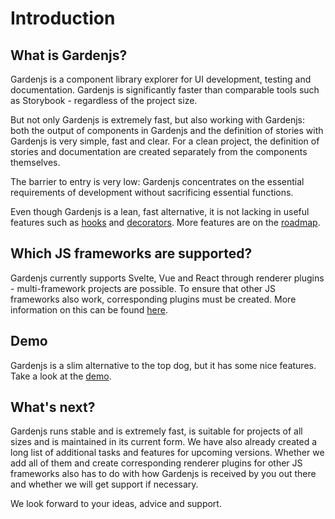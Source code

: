 # Introduction

## What is Gardenjs?

Gardenjs is a component library explorer for UI development, testing and documentation. Gardenjs is significantly faster than comparable tools such as Storybook - regardless of the project size.

But not only Gardenjs is extremely fast, but also working with Gardenjs: both the output of components in Gardenjs and the definition of stories with Gardenjs is very simple, fast and clear. For a clean project, the definition of stories and documentation are created separately from the components themselves.

The barrier to entry is very low: Gardenjs concentrates on the essential requirements of development without sacrificing essential functions.

Even though Gardenjs is a lean, fast alternative, it is not lacking in useful features such as <a href="/docs/get-started/hooks">hooks</a> and <a href="/docs/get-started/decorators">decorators</a>. More features are on the <a href="/docs/roadmap">roadmap</a>.

## Which JS frameworks are supported?

Gardenjs currently supports Svelte, Vue and React through renderer plugins - multi-framework projects are possible. To ensure that other JS frameworks also work, corresponding plugins must be created. More information on this can be found <a href="/docs/renderer/">here</a>.

## Demo

Gardenjs is a slim alternative to the top dog, but it has some nice features. Take a look at the <a href="https://demo.gardenjs.org/" target="_blank">demo</a>.

## What's next?

Gardenjs runs stable and is extremely fast, is suitable for projects of all sizes and is maintained in its current form. We have also already created a long list of additional tasks and features for upcoming versions. Whether we add all of them and create corresponding renderer plugins for other JS frameworks also has to do with how Gardenjs is received by you out there and whether we will get support if necessary.

We look forward to your ideas, advice and support.
